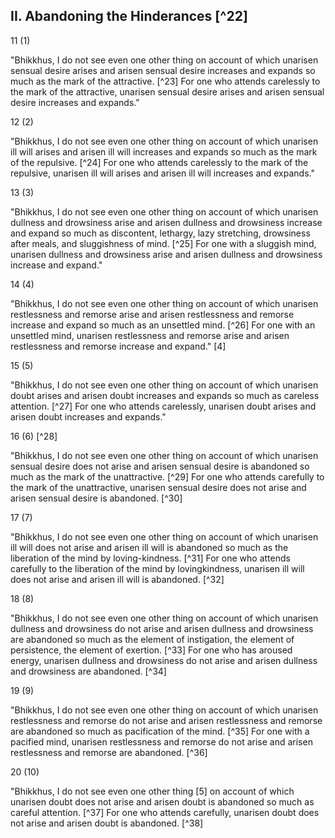 ## II. Abandoning the Hinderances [^22]

11 (1)

"Bhikkhus, I do not see even one other thing on account of which unarisen sensual desire arises and arisen sensual desire increases and expands so much as the mark of the attractive. [^23] For one who attends carelessly to the mark of the attractive, unarisen sensual desire arises and arisen sensual desire increases and expands."

12 (2)

"Bhikkhus, I do not see even one other thing on account of which unarisen ill will arises and arisen ill will increases and expands so much as the mark of the repulsive. [^24] For one who attends carelessly to the mark of the repulsive, unarisen ill will arises and arisen ill will increases and expands."

13 (3)

"Bhikkhus, I do not see even one other thing on account of which unarisen dullness and drowsiness arise and arisen dullness and drowsiness increase and expand so much as discontent, lethargy, lazy stretching, drowsiness after meals, and sluggishness of mind. [^25] For one with a sluggish mind, unarisen dullness and drowsiness arise and arisen dullness and drowsiness increase and expand."

14 (4)

"Bhikkhus, I do not see even one other thing on account of which unarisen restlessness and remorse arise and arisen restlessness and remorse increase and expand so much as an unsettled mind. [^26] For one with an unsettled mind, unarisen restlessness and remorse arise and arisen restlessness and remorse increase and expand." [4]

15 (5)

"Bhikkhus, I do not see even one other thing on account of which unarisen doubt arises and arisen doubt increases and expands so much as careless attention. [^27] For one who attends carelessly, unarisen doubt arises and arisen doubt increases and expands."

16 (6) [^28]

"Bhikkhus, I do not see even one other thing on account of which unarisen sensual desire does not arise and arisen sensual desire is abandoned so much as the mark of the unattractive. [^29] For one who attends carefully to the mark of the unattractive, unarisen sensual desire does not arise and arisen sensual desire is abandoned. [^30]

17 (7)

"Bhikkhus, I do not see even one other thing on account of which unarisen ill will does not arise and arisen ill will is abandoned so much as the liberation of the mind by loving-kindness. [^31] For one who attends carefully to the liberation of the mind by lovingkindness, unarisen ill will does not arise and arisen ill will is abandoned. [^32]

18 (8)

"Bhikkhus, I do not see even one other thing on account of which unarisen dullness and drowsiness do not arise and arisen dullness and drowsiness are abandoned so much as the element of instigation, the element of persistence, the element of exertion. [^33] For one who has aroused energy, unarisen dullness and drowsiness do not arise and arisen dullness and drowsiness are abandoned. [^34]

19 (9)

"Bhikkhus, I do not see even one other thing on account of which unarisen restlessness and remorse do not arise and arisen restlessness and remorse are abandoned so much as pacification of the mind. [^35] For one with a pacified mind, unarisen restlessness and remorse do not arise and arisen restlessness and remorse are abandoned. [^36]

20 (10)

"Bhikkhus, I do not see even one other thing [5] on account of which unarisen doubt does not arise and arisen doubt is abandoned so much as careful attention. [^37] For one who attends carefully, unarisen doubt does not arise and arisen doubt is abandoned. [^38]

